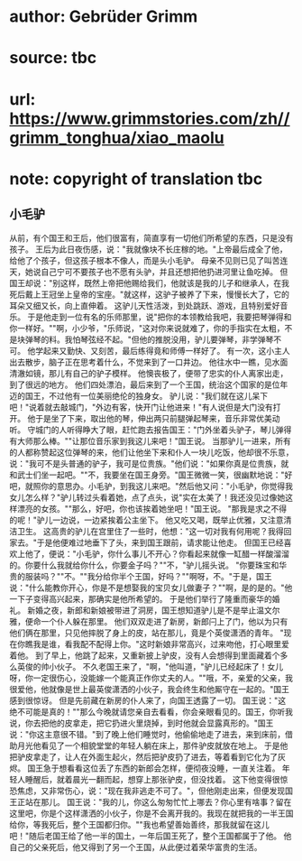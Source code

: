 # author: Gebrüder Grimm
# source: tbc
# url: https://www.grimmstories.com/zh//grimm_tonghua/xiao_maolu
# note: copyright of translation tbc

## 小毛驴 

从前，有个国王和王后，他们很富有，简直享有一切他们所希望的东西，只是没有孩子。
王后为此日夜伤感，说："我就像块不长庄稼的地。"上帝最后成全了他，给他了个孩子，但这孩子根本不像人，而是头小毛驴。
母亲不见则已见了叫苦连天，她说自己宁可不要孩子也不愿有头驴，并且还想把他扔进河里让鱼吃掉。
但国王却说："别这样，既然上帝把他赐给我们，他就该是我的儿子和继承人，在我死后戴上王冠坐上皇帝的宝座。"就这样，这驴子被养了下来，慢慢长大了，它的耳朵又细又长，向上直伸着。
这驴儿天性活泼，到处跳跃、游戏，且特别爱好音乐。
于是他走到一位有名的乐师那里，说"把你的本领教给我吧，我要把琴弹得和你一样好。""啊，小少爷，"乐师说，"这对你来说就难了，你的手指实在太粗，不是块弹琴的料。我怕琴弦经不起。"但他的推脱没用，驴儿要弹琴，非学弹琴不可。
他学起来又勤快、又刻苦，最后练得竟和师傅一样好了。
有一次，这小主人出去散步，脑子正在思考着什么，不觉来到了一口井边。
他往水中一瞧，见水面清澈如镜，那儿有自己的驴子模样。
他懊丧极了，便带了忠实的仆人离家出走，到了很远的地方。
他们四处漂泊，最后来到了一个王国，统治这个国家的是位年迈的国王，不过他有一位美丽绝伦的独身女。
驴儿说："我们就在这儿呆下吧！"说着就去敲城门，"外边有客，快开门让他进来！"有人说但是大门没有打开。
他于是坐了下来，取出他的琴，伸出两只前腿弹起琴来，音乐非常优美动听。
守城门的人听得睁大了眼，赶忙跑去报告国王："门外坐着头驴子，琴儿弹得有大师那么棒。""让那位音乐家到我这儿来吧！"国王说。
当那驴儿一进来，所有的人都称赞起这位弹琴的来，他们让他坐下来和仆人一块儿吃饭，他却很不乐意，说："我可不是头普通的驴子，我可是位贵族。"他们说："如果你真是位贵族，就和武士们坐一起吧。""不，我要坐在国王身旁。"国王微微一笑，很幽默地说："好吧，就照你的意思办。小毛驴，到我这儿来吧。"然后他又问："小毛驴，你觉得我女儿怎么样？"驴儿转过头看着她，点了点头，说"实在太美了！我还没见过像她这样漂亮的女孩。""那么，好吧，你也该挨着她坐吧！"国王说。
"那我是求之不得的呢！"驴儿一边说，一边紧挨着公主坐下。
他又吃又喝，既举止优雅，又注意清洁卫生。
这高贵的驴儿在宫里住了一些时，他想："这一切对我有何用呢？我得回家去。"于是他便难过地垂下了头，来到国王跟前，请求能让他走。
但国王已经喜欢上他了，便说："小毛驴，你什么事儿不开心？你看起来就像一缸醋一样酸溜溜的。你要什么我就给你什么，你要金子吗？""不，"驴儿摇头说。
"你要珠宝和华贵的服装吗？""不。""我分给你半个王国，好吗？""啊呀，不。"于是，国王说："什么能教你开心，你是不是想娶我的宝贝女儿做妻子？""啊，是的是的。"他一下子变得高兴起来，那确实是他所希望的。
于是他们举行了隆重而豪华的婚礼。
新婚之夜，新郎和新娘被带进了洞房，国王想知道驴儿是不是举止温文尔雅，便命一个仆人躲在那里。
他们双双走进了新房，新郎闩上了门，他以为只有他们俩在那里，只见他摔脱了身上的皮，站在那儿，竟是个英俊潇洒的青年。
"现在你瞧我是谁，看我配不配得上你。"这时新娘非常高兴，过来吻他，打心眼里爱着他。
到了早上，他跳了起来，又重新披上驴皮，没有人会想得到里面藏着个多么英俊的帅小伙子。
不久老国王来了，"啊，"他叫道，"驴儿已经起床了！女儿呀，你一定很伤心，没能嫁一个能真正作你丈夫的人。""哦，不，亲爱的父亲，我很爱他，他就像是世上最英俊潇洒的小伙子，我会终生和他厮守在一起的。"国王感到很惊讶。
但是先前藏在新房的仆人来了，向国王透露了一切。
国王说："这绝不可能是真的！""那么今晚就请您亲自去看看，你会亲眼看见的。国王，你听我说，你去把他的皮拿走，把它扔进火里烧掉，到时他就会显露真形的。"国王说："你这主意很不错。"到了晚上他们睡觉时，他偷偷地走了进去，来到床前，借助月光他看见了一个相貌堂堂的年轻人躺在床上，那件驴皮就放在地上。
于是他把驴皮拿走了，让人在外面生起火，然后把驴皮扔了进去，等着看到它化为了灰烬。
国王急于想看看这位丢了东西的新郎会怎样，便彻夜没睡，一直关注着。
年轻人睡醒后，就着晨光一翻而起，想穿上那张驴皮，但没找着。
这下他变得很惊恐焦虑，又非常伤心，说："现在我非逃走不可了。"，但他刚走出来，但便发现国王正站在那儿。
国王说："我的儿，你这么匆匆忙忙上哪去？你心里有啥事？留在这里吧，你是个这样潇洒的小伙子，你是不会离开我的。我现在就把我的一半王国给你，等我死后，整个王国都归你。""我也希望善始善终，那我就留在这儿吧！"随后老国王给了他一半的国土，一年后国王死了，整个王国都属于了他。
他自己的父亲死后，他又得到了另一个王国，从此便过着荣华富贵的生活。

